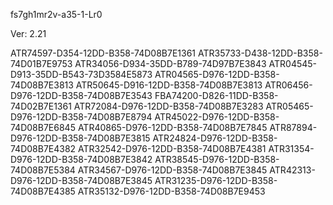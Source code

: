 fs7gh1mr2v-a35-1-Lr0


Ver: 2.21

ATR74597-D354-12DD-B358-74D08B7E1361
ATR35733-D438-12DD-B358-74D01B7E9753
ATR34056-D934-35DD-B789-74D97B7E3843
ATR04545-D913-35DD-B543-73D3584E5873
ATR04565-D976-12DD-B358-74D08B7E3813
ATR50645-D916-12DD-B358-74D08B7E3813
ATR06456-D976-12DD-B358-74D08B7E3543
FBA74200-D826-11DD-B358-74D02B7E1361
ATR72084-D976-12DD-B358-74D08B7E3283
ATR05465-D976-12DD-B358-74D08B7E8794
ATR45022-D976-12DD-B358-74D08B7E6845
ATR40865-D976-12DD-B358-74D08B7E7845
ATR87894-D976-12DD-B358-74D08B7E3815
ATR24824-D976-12DD-B358-74D08B7E4382
ATR32542-D976-12DD-B358-74D08B7E4381
ATR31354-D976-12DD-B358-74D08B7E3842
ATR38545-D976-12DD-B358-74D08B7E5384
ATR34567-D976-12DD-B358-74D08B7E3845
ATR42313-D976-12DD-B358-74D08B7E3845
ATR31235-D976-12DD-B358-74D08B7E4385
ATR35132-D976-12DD-B358-74D08B7E9453


